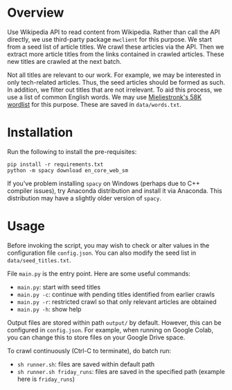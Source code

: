 # Overview
Use Wikipedia API to read content from Wikipedia. Rather than call the API directly, we use third-party package `mwclient` for this purpose. We start from a seed list of article titles. We crawl these articles via the API. Then we extract more article titles from the links contained in crawled articles. These new titles are crawled at the next batch.

Not all titles are relevant to our work. For example, we may be interested in only tech-related articles. Thus, the seed articles should be formed as such. In addition, we filter out titles that are not irrelevant. To aid this process, we use a list of common English words. We may use [Mieliestronk's 58K wordlist](http://www.mieliestronk.com/wordlist.html) for this purpose. These are saved in `data/words.txt`.


# Installation
Run the following to install the pre-requisites:
```
pip install -r requirements.txt
python -m spacy download en_core_web_sm
```

If you've problem installing `spacy` on Windows (perhaps due to C++ compiler issues), try Anaconda distribution and install it via Anaconda. This distribution may have a slightly older version of `spacy`.

# Usage
Before invoking the script, you may wish to check or alter values in the configuration file `config.json`. You can also modify the seed list in `data/seed_titles.txt`.

File `main.py` is the entry point. Here are some useful commands:
* `main.py`: start with seed titles
* `main.py -c`: continue with pending titles identified from earlier crawls
* `main.py -r`: restricted crawl so that only relevant articles are obtained
* `main.py -h`: show help

Output files are stored within path `output/` by default. However, this can be configured in `config.json`. For example, when running on Google Colab, you can change this to store files on your Google Drive space.

To crawl continuously (Ctrl-C to terminate), do batch run:
* `sh runner.sh`: files are saved within default path
* `sh runner.sh friday_runs`: files are saved in the specified path (example here is `friday_runs`)
